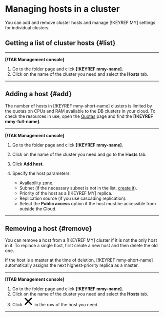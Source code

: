 # Managing hosts in a cluster

You can add and remove cluster hosts and manage [!KEYREF MY] settings for individual clusters.

## Getting a list of cluster hosts {#list}

---

**[!TAB Management console]**

1. Go to the folder page and click **[!KEYREF mmy-name]**.
1. Click on the name of the cluster you need and select the **Hosts** tab.

---

## Adding a host  {#add}

The number of hosts in [!KEYREF mmy-short-name] clusters is limited by the quotas on CPUs and RAM available to the DB clusters in your cloud. To check the resources in use, open the [Quotas](https://console.cloud.yandex.ru/?section=quotas) page and find the **[!KEYREF mmy-full-name]**.

---

**[!TAB Management console]**

1. Go to the folder page and click **[!KEYREF mmy-name]**.

1. Click on the name of the cluster you need and go to the **Hosts** tab.

1. Click **Add host**.

1. Specify the host parameters:
   - Availability zone.
   - Subnet (if the necessary subnet is not in the list, [create it](../../vpc/operations/subnet-create.md)).
   - Priority of the host as a [!KEYREF MY] replica.
   - Replication source (if you use cascading replication).
   - Select the **Public access** option if the host must be accessible from outside the Cloud.

---

## Removing a host {#remove}

You can remove a host from a [!KEYREF MY] cluster if it is not the only host in it. To replace a single host, first create a new host and then delete the old one.

If the host is a master at the time of deletion, [!KEYREF mmy-short-name] automatically assigns the next highest-priority replica as a master.

---

**[!TAB Management console]**

1. Go to the folder page and click **[!KEYREF mmy-name]**.
1. Click on the name of the cluster you need and select the **Hosts** tab.
1. Click ![image](../../_assets/cross.svg) in the row of the host you need.

---

